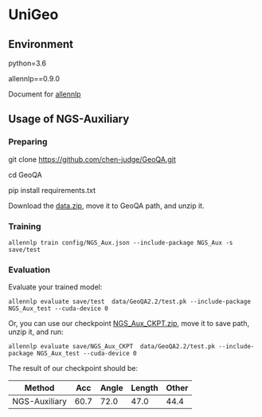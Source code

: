 
# UniGeo



## Environment
python=3.6

allennlp==0.9.0

Document for <a href="http://docs.allennlp.org/v0.9.0/index.html">allennlp</a>
## Usage of NGS-Auxiliary


### Preparing

git clone https://github.com/chen-judge/GeoQA.git

cd GeoQA

pip install requirements.txt

Download the <a href="https://www.dropbox.com/sh/9euqc78dvz6a01e/AAAabmDL1Dd8_2dx1wSJSi8Fa?dl=0">data.zip</a>, move it to GeoQA path, and unzip it.


### Training
    
    allennlp train config/NGS_Aux.json --include-package NGS_Aux -s save/test

### Evaluation
Evaluate your trained model:
    
    allennlp evaluate save/test  data/GeoQA2.2/test.pk --include-package NGS_Aux_test --cuda-device 0

Or, you can use our checkpoint <a href="https://www.dropbox.com/sh/9euqc78dvz6a01e/AAAabmDL1Dd8_2dx1wSJSi8Fa?dl=0">NGS_Aux_CKPT.zip</a>, move it to save path, unzip it, and run:

    allennlp evaluate save/NGS_Aux_CKPT  data/GeoQA2.2/test.pk --include-package NGS_Aux_test --cuda-device 0
    
The result of our checkpoint should be:

| Method | Acc | Angle | Length | Other | 
| --- | --- |  --- | --- |--- |
| NGS-Auxiliary | 60.7 | 72.0 | 47.0 | 44.4 |




